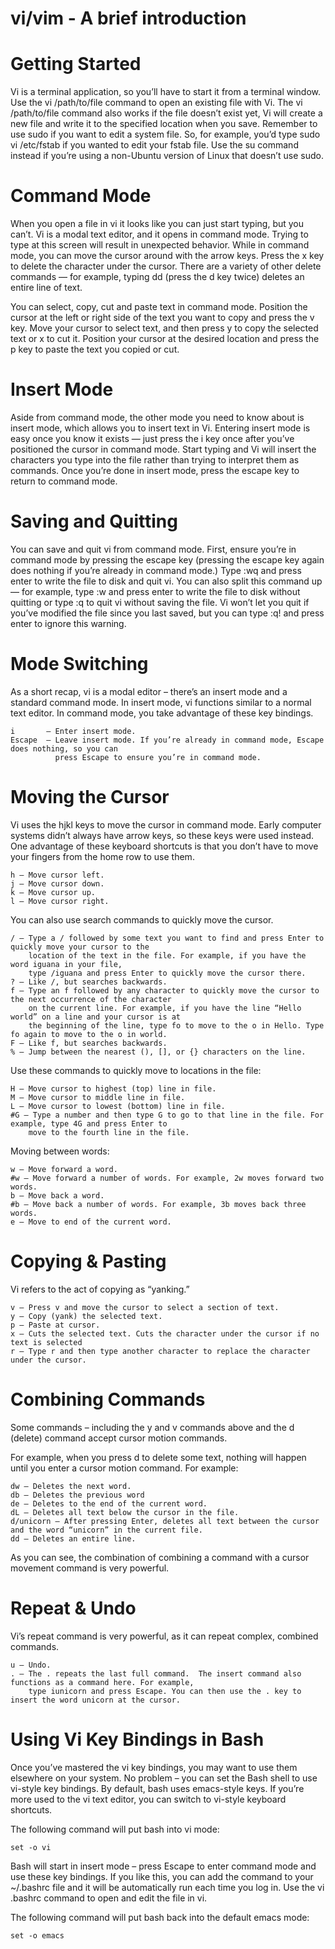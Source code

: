 # vi/vim - A brief introduction

# Getting Started

Vi is a terminal application, so you’ll have to start it from a terminal window. 
Use the vi /path/to/file command to open an existing file with Vi. The vi /path/to/file 
command also works if the file doesn’t exist yet, Vi will create a new file and write it
to the specified location when you save. Remember to use sudo if you want to edit a system
file. So, for example, you’d type sudo vi /etc/fstab if you wanted to edit your fstab file. 
Use the su command instead if you’re using a non-Ubuntu version of Linux that doesn’t use sudo.

# Command Mode

When you open a file in vi it looks like you can just start typing, but you can’t. Vi is a 
modal text editor, and it opens in command mode. Trying to type at this screen will result in 
unexpected behavior. While in command mode, you can move the cursor around with the arrow keys. 
Press the x key to delete the character under the cursor. There are a variety of other delete 
commands — for example, typing dd (press the d key twice) deletes an entire line of text.

You can select, copy, cut and paste text in command mode. Position the cursor at the left or
right side of the text you want to copy and press the v key. Move your cursor to select text, 
and then press y to copy the selected text or x to cut it. Position your cursor at the 
desired location and press the p key to paste the text you copied or cut.

# Insert Mode

Aside from command mode, the other mode you need to know about is insert mode, which allows you
to insert text in Vi. Entering insert mode is easy once you know it exists — just press the i key 
once after you’ve positioned the cursor in command mode. Start typing and Vi will insert the 
characters you type into the file rather than trying to interpret them as commands. Once you’re 
done in insert mode, press the escape key to return to command mode.

# Saving and Quitting

You can save and quit vi from command mode. First, ensure you’re in command mode by pressing the 
escape key (pressing the escape key again does nothing if you’re already in command mode.)
Type :wq and press enter to write the file to disk and quit vi. You can also split this command up 
— for example, type :w and press enter to write the file to disk without quitting or type :q to 
quit vi without saving the file. Vi won’t let you quit if you’ve modified the file since you last saved, 
but you can type :q! and press enter to ignore this warning.

# Mode Switching

As a short recap, vi is a modal editor – there’s an insert mode and a standard command mode. 
In insert mode, vi functions similar to a normal text editor. 
In command mode, you take advantage of these key bindings.

    i       – Enter insert mode.
    Escape  – Leave insert mode. If you’re already in command mode, Escape does nothing, so you can 
              press Escape to ensure you’re in command mode.


# Moving the Cursor

Vi uses the hjkl keys to move the cursor in command mode. Early computer systems didn’t always have arrow 
keys, so these keys were used instead. One advantage of these keyboard shortcuts is that you don’t have 
to move your fingers from the home row to use them.

    h – Move cursor left.
    j – Move cursor down.
    k – Move cursor up.
    l – Move cursor right.

You can also use search commands to quickly move the cursor.

    / – Type a / followed by some text you want to find and press Enter to quickly move your cursor to the 
        location of the text in the file. For example, if you have the word iguana in your file, 
        type /iguana and press Enter to quickly move the cursor there.
    ? – Like /, but searches backwards.
    f – Type an f followed by any character to quickly move the cursor to the next occurrence of the character 
        on the current line. For example, if you have the line “Hello world” on a line and your cursor is at 
        the beginning of the line, type fo to move to the o in Hello. Type fo again to move to the o in world.
    F – Like f, but searches backwards.
    % – Jump between the nearest (), [], or {} characters on the line.

Use these commands to quickly move to locations in the file:

    H – Move cursor to highest (top) line in file.
    M – Move cursor to middle line in file.
    L – Move cursor to lowest (bottom) line in file.
    #G – Type a number and then type G to go to that line in the file. For example, type 4G and press Enter to 
        move to the fourth line in the file.

Moving between words:

    w – Move forward a word.
    #w – Move forward a number of words. For example, 2w moves forward two words.
    b – Move back a word.
    #b – Move back a number of words. For example, 3b moves back three words.
    e – Move to end of the current word.

# Copying & Pasting

Vi refers to the act of copying as “yanking.”

    v – Press v and move the cursor to select a section of text.
    y – Copy (yank) the selected text.
    p – Paste at cursor.
    x – Cuts the selected text. Cuts the character under the cursor if no text is selected
    r – Type r and then type another character to replace the character under the cursor.

# Combining Commands

Some commands – including the y and v commands above and the d (delete) command accept cursor motion commands.

For example, when you press d to delete some text, nothing will happen until you enter a cursor motion command. 
For example:

    dw – Deletes the next word.
    db – Deletes the previous word
    de – Deletes to the end of the current word.
    dL – Deletes all text below the cursor in the file.
    d/unicorn – After pressing Enter, deletes all text between the cursor and the word “unicorn” in the current file.
    dd – Deletes an entire line.

As you can see, the combination of combining a command with a cursor movement command is very powerful.

# Repeat & Undo

Vi’s repeat command is very powerful, as it can repeat complex, combined commands.

    u – Undo.
    . – The . repeats the last full command.  The insert command also functions as a command here. For example, 
        type iunicorn and press Escape. You can then use the . key to insert the word unicorn at the cursor.

# Using Vi Key Bindings in Bash

Once you’ve mastered the vi key bindings, you may want to use them elsewhere on your system. 
No problem – you can set the Bash shell to use vi-style key bindings.
By default, bash uses emacs-style keys. If you’re more used to the vi text editor, 
you can switch to vi-style keyboard shortcuts.

The following command will put bash into vi mode:

    set -o vi

Bash will start in insert mode – press Escape to enter command mode and use these key bindings.
If you like this, you can add the command to your ~/.bashrc file and it will be automatically 
run each time you log in. Use the vi .bashrc command to open and edit the file in vi.

The following command will put bash back into the default emacs mode:

    set -o emacs

